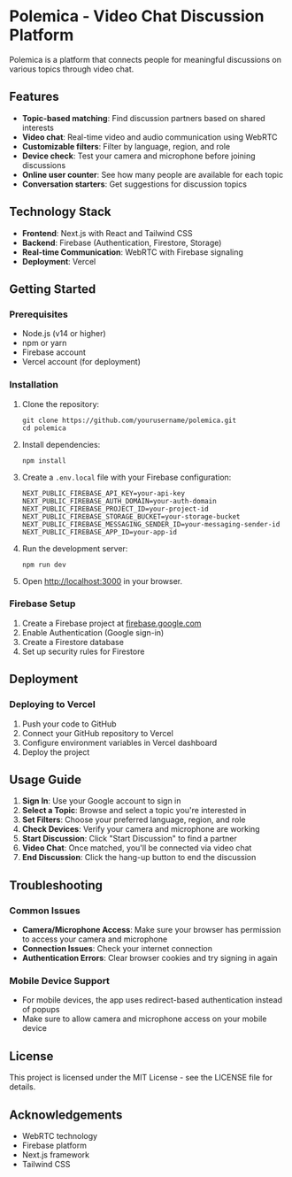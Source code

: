 # Polemica - Video Chat Discussion Platform

Polemica is a platform that connects people for meaningful discussions on various topics through video chat.

## Features

- **Topic-based matching**: Find discussion partners based on shared interests
- **Video chat**: Real-time video and audio communication using WebRTC
- **Customizable filters**: Filter by language, region, and role
- **Device check**: Test your camera and microphone before joining discussions
- **Online user counter**: See how many people are available for each topic
- **Conversation starters**: Get suggestions for discussion topics

## Technology Stack

- **Frontend**: Next.js with React and Tailwind CSS
- **Backend**: Firebase (Authentication, Firestore, Storage)
- **Real-time Communication**: WebRTC with Firebase signaling
- **Deployment**: Vercel

## Getting Started

### Prerequisites

- Node.js (v14 or higher)
- npm or yarn
- Firebase account
- Vercel account (for deployment)

### Installation

1. Clone the repository:
   ```
   git clone https://github.com/yourusername/polemica.git
   cd polemica
   ```

2. Install dependencies:
   ```
   npm install
   ```

3. Create a `.env.local` file with your Firebase configuration:
   ```
   NEXT_PUBLIC_FIREBASE_API_KEY=your-api-key
   NEXT_PUBLIC_FIREBASE_AUTH_DOMAIN=your-auth-domain
   NEXT_PUBLIC_FIREBASE_PROJECT_ID=your-project-id
   NEXT_PUBLIC_FIREBASE_STORAGE_BUCKET=your-storage-bucket
   NEXT_PUBLIC_FIREBASE_MESSAGING_SENDER_ID=your-messaging-sender-id
   NEXT_PUBLIC_FIREBASE_APP_ID=your-app-id
   ```

4. Run the development server:
   ```
   npm run dev
   ```

5. Open [http://localhost:3000](http://localhost:3000) in your browser.

### Firebase Setup

1. Create a Firebase project at [firebase.google.com](https://firebase.google.com)
2. Enable Authentication (Google sign-in)
3. Create a Firestore database
4. Set up security rules for Firestore

## Deployment

### Deploying to Vercel

1. Push your code to GitHub
2. Connect your GitHub repository to Vercel
3. Configure environment variables in Vercel dashboard
4. Deploy the project

## Usage Guide

1. **Sign In**: Use your Google account to sign in
2. **Select a Topic**: Browse and select a topic you're interested in
3. **Set Filters**: Choose your preferred language, region, and role
4. **Check Devices**: Verify your camera and microphone are working
5. **Start Discussion**: Click "Start Discussion" to find a partner
6. **Video Chat**: Once matched, you'll be connected via video chat
7. **End Discussion**: Click the hang-up button to end the discussion

## Troubleshooting

### Common Issues

- **Camera/Microphone Access**: Make sure your browser has permission to access your camera and microphone
- **Connection Issues**: Check your internet connection
- **Authentication Errors**: Clear browser cookies and try signing in again

### Mobile Device Support

- For mobile devices, the app uses redirect-based authentication instead of popups
- Make sure to allow camera and microphone access on your mobile device

## License

This project is licensed under the MIT License - see the LICENSE file for details.

## Acknowledgements

- WebRTC technology
- Firebase platform
- Next.js framework
- Tailwind CSS
